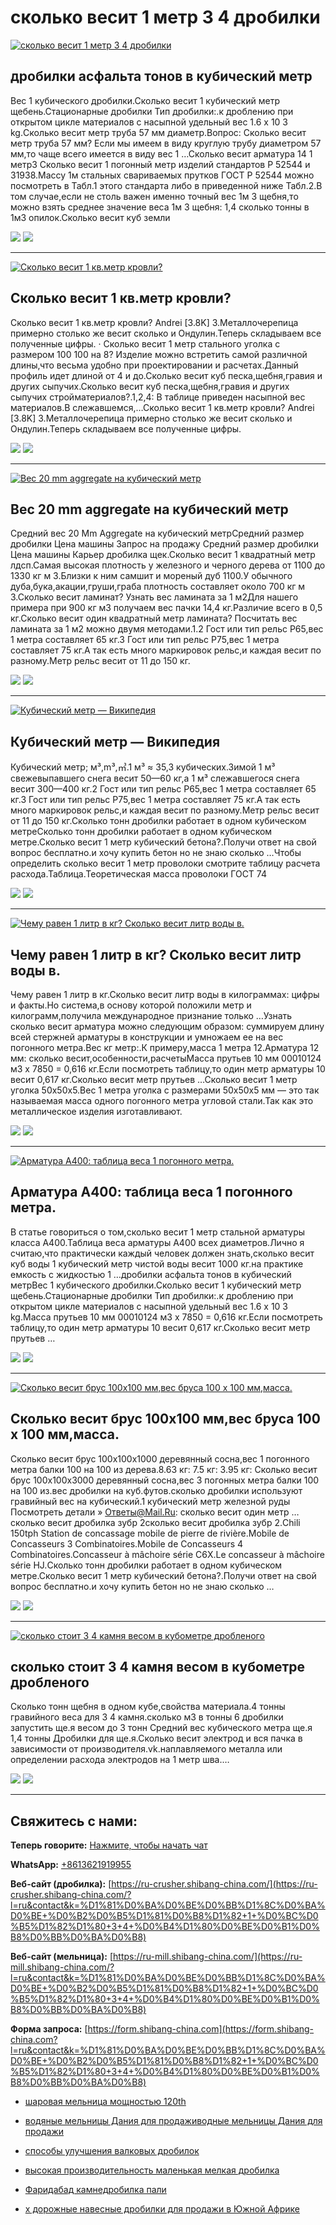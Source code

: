 # сколько весит 1 метр 3 4 дробилки

<a href="https://swt.shibang-china.com/?l=ru&img&k=%D1%81%D0%BA%D0%BE%D0%BB%D1%8C%D0%BA%D0%BE+%D0%B2%D0%B5%D1%81%D0%B8%D1%82+1+%D0%BC%D0%B5%D1%82%D1%80+3+4+%D0%B4%D1%80%D0%BE%D0%B1%D0%B8%D0%BB%D0%BA%D0%B8" target="_blank">![сколько весит 1 метр 3 4 дробилки](http://static.shibang-china.com/all-800x300/1367.jpg)</a>

## дробилки асфальта тонов в кубический метр
Вес 1 кубического дробилки.Сколько весит 1 кубический метр щебень.Стационарные дробилки Тип дробилки:.к дроблению при открытом цикле материалов с насыпной удельный вес 1.6 x 10 3 kg.Сколько весит метр труба 57 мм диаметр.Вопрос: Сколько весит метр труба 57 мм? Если мы имеем в виду круглую трубу диаметром 57 мм,то чаще всего имеется в виду вес 1 …Сколько весит арматура 14 1 метр3 Сколько весит 1 погонный метр изделий стандартов Р 52544 и 31938.Массу 1м стальных свариваемых прутков ГОСТ Р 52544 можно посмотреть в Табл.1 этого стандарта либо в приведенной ниже Табл.2.В том случае,если не столь важен именно точный вес 1м 3 щебня,то можно взять среднее значение веса 1м 3 щебня: 1,4 сколько тонны в 1м3 опилок.Сколько весит куб земли


<a href="https://whatsapp.shibangsoft.com/WhatsApp.php" target="_blank" title="WhatsApp">![](http://static.shibang-china.com/icon/whatsapp.png)</a> <a href="https://swt.shibang-china.com/?l=ru&icon&k=%D1%81%D0%BA%D0%BE%D0%BB%D1%8C%D0%BA%D0%BE+%D0%B2%D0%B5%D1%81%D0%B8%D1%82+1+%D0%BC%D0%B5%D1%82%D1%80+3+4+%D0%B4%D1%80%D0%BE%D0%B1%D0%B8%D0%BB%D0%BA%D0%B8" target="_blank">![](http://static.shibang-china.com/icon/chat-ru.png)</a>

---

<a href="https://swt.shibang-china.com/?l=ru&img&k=%D1%81%D0%BA%D0%BE%D0%BB%D1%8C%D0%BA%D0%BE+%D0%B2%D0%B5%D1%81%D0%B8%D1%82+1+%D0%BC%D0%B5%D1%82%D1%80+3+4+%D0%B4%D1%80%D0%BE%D0%B1%D0%B8%D0%BB%D0%BA%D0%B8" target="_blank">![Сколько весит 1 кв.метр кровли?](http://static.shibang-china.com/all-800x300/1481.jpg)</a>

## Сколько весит 1 кв.метр кровли?
Сколько весит 1 кв.метр кровли? Andrei [3.8K] 3.Металлочерепица примерно столько же весит сколько и Ондулин.Теперь складываем все полученные цифры.&nbsp;&#0183;&#32;Сколько весит 1 метр стального уголка с размером 100 100 на 8? Изделие можно встретить самой различной длины,что весьма удобно при проектировании и расчетах.Данный профиль идет длиной от 4 и до.Сколько весит куб песка,щебня,гравия и других сыпучих.Сколько весит куб песка,щебня,гравия и других сыпучих стройматериалов?.1,2,4: В таблице приведен насыпной вес материалов.В слежавшемся,…Сколько весит 1 кв.метр кровли? Andrei [3.8K] 3.Металлочерепица примерно столько же весит сколько и Ондулин.Теперь складываем все полученные цифры.


<a href="https://whatsapp.shibangsoft.com/WhatsApp.php" target="_blank" title="WhatsApp">![](http://static.shibang-china.com/icon/whatsapp.png)</a> <a href="https://swt.shibang-china.com/?l=ru&icon&k=%D1%81%D0%BA%D0%BE%D0%BB%D1%8C%D0%BA%D0%BE+%D0%B2%D0%B5%D1%81%D0%B8%D1%82+1+%D0%BC%D0%B5%D1%82%D1%80+3+4+%D0%B4%D1%80%D0%BE%D0%B1%D0%B8%D0%BB%D0%BA%D0%B8" target="_blank">![](http://static.shibang-china.com/icon/chat-ru.png)</a>

---

<a href="https://swt.shibang-china.com/?l=ru&img&k=%D1%81%D0%BA%D0%BE%D0%BB%D1%8C%D0%BA%D0%BE+%D0%B2%D0%B5%D1%81%D0%B8%D1%82+1+%D0%BC%D0%B5%D1%82%D1%80+3+4+%D0%B4%D1%80%D0%BE%D0%B1%D0%B8%D0%BB%D0%BA%D0%B8" target="_blank">![Вес 20 mm aggregate на кубический метр](http://static.shibang-china.com/all-800x300/1429.jpg)</a>

## Вес 20 mm aggregate на кубический метр
Средний вес 20 Mm Aggregate на кубический метрСредний размер дробилки Цена машины Запрос на продажу Средний размер дробилки Цена машины Карьер дробилка щек.Сколько весит 1 квадратный метр лдсп.Самая высокая плотность у железного и черного дерева от 1100 до 1330 кг м 3.Близки к ним самшит и мореный дуб 1100.У обычного дуба,бука,акации,груши,граба плотность составляет около 700 кг м 3.Сколько весит ламинат? Узнать вес ламината за 1 м2Для нашего примера при 900 кг м3 получаем вес пачки 14,4 кг.Различие всего в 0,5 кг.Сколько весит один квадратный метр ламината? Посчитать вес ламината за 1 м2 можно двумя методами.1.2 Гост или тип рельс Р65,вес 1 метра составляет 65 кг.3 Гост или тип рельс Р75,вес 1 метра составляет 75 кг.А так есть много маркировок рельс,и каждая весит по разному.Метр рельс весит от 11 до 150 кг.


<a href="https://whatsapp.shibangsoft.com/WhatsApp.php" target="_blank" title="WhatsApp">![](http://static.shibang-china.com/icon/whatsapp.png)</a> <a href="https://swt.shibang-china.com/?l=ru&icon&k=%D1%81%D0%BA%D0%BE%D0%BB%D1%8C%D0%BA%D0%BE+%D0%B2%D0%B5%D1%81%D0%B8%D1%82+1+%D0%BC%D0%B5%D1%82%D1%80+3+4+%D0%B4%D1%80%D0%BE%D0%B1%D0%B8%D0%BB%D0%BA%D0%B8" target="_blank">![](http://static.shibang-china.com/icon/chat-ru.png)</a>

---

<a href="https://swt.shibang-china.com/?l=ru&img&k=%D1%81%D0%BA%D0%BE%D0%BB%D1%8C%D0%BA%D0%BE+%D0%B2%D0%B5%D1%81%D0%B8%D1%82+1+%D0%BC%D0%B5%D1%82%D1%80+3+4+%D0%B4%D1%80%D0%BE%D0%B1%D0%B8%D0%BB%D0%BA%D0%B8" target="_blank">![Кубический метр — Википедия](http://static.shibang-china.com/all-800x300/325.jpg)</a>

## Кубический метр — Википедия
Кубический метр; м&#179;,m&#179;,㎥.1 м&#179; ≈ 35,3 кубических.Зимой 1 м&#179; свежевыпавшего снега весит 50—60 кг,а 1 м&#179; слежавшегося снега весит 300—400 кг.2 Гост или тип рельс Р65,вес 1 метра составляет 65 кг.3 Гост или тип рельс Р75,вес 1 метра составляет 75 кг.А так есть много маркировок рельс,и каждая весит по разному.Метр рельс весит от 11 до 150 кг.Сколько тонн дробилки работает в одном кубическом метреСколько тонн дробилки работает в одном кубическом метре.Сколько весит 1 метр кубический бетона?.Получи ответ на свой вопрос бесплатно.и хочу купить бетон но не знаю сколько …Чтобы определить сколько весит 1 метр проволоки смотрите таблицу расчета расхода.Таблица.Теоретическая масса проволоки ГОСТ 74


<a href="https://whatsapp.shibangsoft.com/WhatsApp.php" target="_blank" title="WhatsApp">![](http://static.shibang-china.com/icon/whatsapp.png)</a> <a href="https://swt.shibang-china.com/?l=ru&icon&k=%D1%81%D0%BA%D0%BE%D0%BB%D1%8C%D0%BA%D0%BE+%D0%B2%D0%B5%D1%81%D0%B8%D1%82+1+%D0%BC%D0%B5%D1%82%D1%80+3+4+%D0%B4%D1%80%D0%BE%D0%B1%D0%B8%D0%BB%D0%BA%D0%B8" target="_blank">![](http://static.shibang-china.com/icon/chat-ru.png)</a>

---

<a href="https://swt.shibang-china.com/?l=ru&img&k=%D1%81%D0%BA%D0%BE%D0%BB%D1%8C%D0%BA%D0%BE+%D0%B2%D0%B5%D1%81%D0%B8%D1%82+1+%D0%BC%D0%B5%D1%82%D1%80+3+4+%D0%B4%D1%80%D0%BE%D0%B1%D0%B8%D0%BB%D0%BA%D0%B8" target="_blank">![Чему равен 1 литр в кг? Сколько весит литр воды в.](http://static.shibang-china.com/all-800x300/380.jpg)</a>

## Чему равен 1 литр в кг? Сколько весит литр воды в.
Чему равен 1 литр в кг.Сколько весит литр воды в килограммах: цифры и факты.Но система,в основу которой положили метр и килограмм,получила международное признание только …Узнать сколько весит арматура можно следующим образом: суммируем длину всей стержней арматуры в конструкции и умножаем ее на вес погонного метра.Вес кг метр:.К примеру,масса 1 метра 12.Арматура 12 мм: сколько весит,особенности,расчетыМасса прутьев 10 мм 00010124 м3 х 7850 = 0,616 кг.Если посмотреть таблицу,то один метр арматуры 10 весит 0,617 кг.Сколько весит метр прутьев …Сколько весит 1 метр уголка 50х50х5.Вес 1 метра уголка с размерами 50х50х5 мм — это так называемая масса одного погонного метра угловой стали.Так как это металлическое изделия изготавливают.


<a href="https://whatsapp.shibangsoft.com/WhatsApp.php" target="_blank" title="WhatsApp">![](http://static.shibang-china.com/icon/whatsapp.png)</a> <a href="https://swt.shibang-china.com/?l=ru&icon&k=%D1%81%D0%BA%D0%BE%D0%BB%D1%8C%D0%BA%D0%BE+%D0%B2%D0%B5%D1%81%D0%B8%D1%82+1+%D0%BC%D0%B5%D1%82%D1%80+3+4+%D0%B4%D1%80%D0%BE%D0%B1%D0%B8%D0%BB%D0%BA%D0%B8" target="_blank">![](http://static.shibang-china.com/icon/chat-ru.png)</a>

---

<a href="https://swt.shibang-china.com/?l=ru&img&k=%D1%81%D0%BA%D0%BE%D0%BB%D1%8C%D0%BA%D0%BE+%D0%B2%D0%B5%D1%81%D0%B8%D1%82+1+%D0%BC%D0%B5%D1%82%D1%80+3+4+%D0%B4%D1%80%D0%BE%D0%B1%D0%B8%D0%BB%D0%BA%D0%B8" target="_blank">![Арматура А400: таблица веса 1 погонного метра.](http://static.shibang-china.com/all-800x300/1013.jpg)</a>

## Арматура А400: таблица веса 1 погонного метра.
В статье говориться о том,сколько весит 1 метр стальной арматуры класса А400.Таблица веса арматуры А400 всех диаметров.Лично я считаю,что практически каждый человек должен знать,сколько весит куб воды 1 кубический метр чистой воды весит 1000 кг.на практике емкость с жидкостью 1 …дробилки асфальта тонов в кубический метрВес 1 кубического дробилки.Сколько весит 1 кубический метр щебень.Стационарные дробилки Тип дробилки:.к дроблению при открытом цикле материалов с насыпной удельный вес 1.6 x 10 3 kg.Масса прутьев 10 мм 00010124 м3 х 7850 = 0,616 кг.Если посмотреть таблицу,то один метр арматуры 10 весит 0,617 кг.Сколько весит метр прутьев …


<a href="https://whatsapp.shibangsoft.com/WhatsApp.php" target="_blank" title="WhatsApp">![](http://static.shibang-china.com/icon/whatsapp.png)</a> <a href="https://swt.shibang-china.com/?l=ru&icon&k=%D1%81%D0%BA%D0%BE%D0%BB%D1%8C%D0%BA%D0%BE+%D0%B2%D0%B5%D1%81%D0%B8%D1%82+1+%D0%BC%D0%B5%D1%82%D1%80+3+4+%D0%B4%D1%80%D0%BE%D0%B1%D0%B8%D0%BB%D0%BA%D0%B8" target="_blank">![](http://static.shibang-china.com/icon/chat-ru.png)</a>

---

<a href="https://swt.shibang-china.com/?l=ru&img&k=%D1%81%D0%BA%D0%BE%D0%BB%D1%8C%D0%BA%D0%BE+%D0%B2%D0%B5%D1%81%D0%B8%D1%82+1+%D0%BC%D0%B5%D1%82%D1%80+3+4+%D0%B4%D1%80%D0%BE%D0%B1%D0%B8%D0%BB%D0%BA%D0%B8" target="_blank">![Сколько весит брус 100х100 мм,вес бруса 100 х 100 мм,масса.](http://static.shibang-china.com/all-800x300/316.jpg)</a>

## Сколько весит брус 100х100 мм,вес бруса 100 х 100 мм,масса.
Сколько весит брус 100х100х1000 деревянный сосна,вес 1 погонного метра балки 100 на 100 из дерева.8.63 кг: 7.5 кг: 3.95 кг: Сколько весит брус 100х100х3000 деревянный сосна,вес 3 погонных метра балки 100 на 100 из.вес дробилки на куб.футов.сколько дробилки используют гравийный вес на кубический.1 кубический метр железной руды Посмотреть детали &#187; Ответы@Mail.Ru: сколько весит один метр …сколько весит дробилка зубр 2сколько весит дробилка зубр 2.Chili 150tph Station de concassage mobile de pierre de rivi&#232;re.Mobile de Concasseurs 3 Combinatoires.Mobile de Concasseurs 4 Combinatoires.Concasseur &#224; m&#226;choire s&#233;rie C6X.Le concasseur &#224; m&#226;choire s&#233;rie HJ.Сколько тонн дробилки работает в одном кубическом метре.Сколько весит 1 метр кубический бетона?.Получи ответ на свой вопрос бесплатно.и хочу купить бетон но не знаю сколько …


<a href="https://whatsapp.shibangsoft.com/WhatsApp.php" target="_blank" title="WhatsApp">![](http://static.shibang-china.com/icon/whatsapp.png)</a> <a href="https://swt.shibang-china.com/?l=ru&icon&k=%D1%81%D0%BA%D0%BE%D0%BB%D1%8C%D0%BA%D0%BE+%D0%B2%D0%B5%D1%81%D0%B8%D1%82+1+%D0%BC%D0%B5%D1%82%D1%80+3+4+%D0%B4%D1%80%D0%BE%D0%B1%D0%B8%D0%BB%D0%BA%D0%B8" target="_blank">![](http://static.shibang-china.com/icon/chat-ru.png)</a>

---

<a href="https://swt.shibang-china.com/?l=ru&img&k=%D1%81%D0%BA%D0%BE%D0%BB%D1%8C%D0%BA%D0%BE+%D0%B2%D0%B5%D1%81%D0%B8%D1%82+1+%D0%BC%D0%B5%D1%82%D1%80+3+4+%D0%B4%D1%80%D0%BE%D0%B1%D0%B8%D0%BB%D0%BA%D0%B8" target="_blank">![сколько стоит 3 4 камня весом в кубометре дробленого](http://static.shibang-china.com/all-800x300/1484.jpg)</a>

## сколько стоит 3 4 камня весом в кубометре дробленого
Сколько тонн щебня в одном кубе,свойства материала.4 тонны гравийного веса для 3 4 камня.сколько м3 в тонны 6 дробилки запустить ще.я весом до 3 тонн Средний вес кубического метра ще.я 1,4 тонны Дробилки для ще.я.Сколько весит электрод и вся пачка в зависимости от производителя.vk.наплавляемого металла или определении расхода электродов на 1 метр шва.…

<a href="https://whatsapp.shibangsoft.com/WhatsApp.php" target="_blank" title="WhatsApp">![](http://static.shibang-china.com/icon/whatsapp.png)</a> <a href="https://swt.shibang-china.com/?l=ru&icon&k=%D1%81%D0%BA%D0%BE%D0%BB%D1%8C%D0%BA%D0%BE+%D0%B2%D0%B5%D1%81%D0%B8%D1%82+1+%D0%BC%D0%B5%D1%82%D1%80+3+4+%D0%B4%D1%80%D0%BE%D0%B1%D0%B8%D0%BB%D0%BA%D0%B8" target="_blank">![](http://static.shibang-china.com/icon/chat-ru.png)</a>

---
## Свяжитесь с нами:

**Теперь говорите:** [Нажмите, чтобы начать чат](https://swt.shibang-china.com?l=ru&contact&k=%D1%81%D0%BA%D0%BE%D0%BB%D1%8C%D0%BA%D0%BE+%D0%B2%D0%B5%D1%81%D0%B8%D1%82+1+%D0%BC%D0%B5%D1%82%D1%80+3+4+%D0%B4%D1%80%D0%BE%D0%B1%D0%B8%D0%BB%D0%BA%D0%B8)

**WhatsApp:**  [+8613621919955](https://whatsapp.shibangsoft.com/WhatsApp.php)

**Веб-сайт (дробилка):** [https://ru-crusher.shibang-china.com/](https://ru-crusher.shibang-china.com/?l=ru&contact&k=%D1%81%D0%BA%D0%BE%D0%BB%D1%8C%D0%BA%D0%BE+%D0%B2%D0%B5%D1%81%D0%B8%D1%82+1+%D0%BC%D0%B5%D1%82%D1%80+3+4+%D0%B4%D1%80%D0%BE%D0%B1%D0%B8%D0%BB%D0%BA%D0%B8)

**Веб-сайт (мельница):** [https://ru-mill.shibang-china.com/](https://ru-mill.shibang-china.com/?l=ru&contact&k=%D1%81%D0%BA%D0%BE%D0%BB%D1%8C%D0%BA%D0%BE+%D0%B2%D0%B5%D1%81%D0%B8%D1%82+1+%D0%BC%D0%B5%D1%82%D1%80+3+4+%D0%B4%D1%80%D0%BE%D0%B1%D0%B8%D0%BB%D0%BA%D0%B8)

**Форма запроса:** [https://form.shibang-china.com](https://form.shibang-china.com?l=ru&contact&k=%D1%81%D0%BA%D0%BE%D0%BB%D1%8C%D0%BA%D0%BE+%D0%B2%D0%B5%D1%81%D0%B8%D1%82+1+%D0%BC%D0%B5%D1%82%D1%80+3+4+%D0%B4%D1%80%D0%BE%D0%B1%D0%B8%D0%BB%D0%BA%D0%B8)

* [шаровая мельница мощностью 120th](../135/%D1%88%D0%B0%D1%80%D0%BE%D0%B2%D0%B0%D1%8F%20%D0%BC%D0%B5%D0%BB%D1%8C%D0%BD%D0%B8%D1%86%D0%B0%20%D0%BC%D0%BE%D1%89%D0%BD%D0%BE%D1%81%D1%82%D1%8C%D1%8E%20120th.md)

* [водяные мельницы Дания для продаживодные мельницы Дания для продажи](../135/%D0%B2%D0%BE%D0%B4%D1%8F%D0%BD%D1%8B%D0%B5%20%D0%BC%D0%B5%D0%BB%D1%8C%D0%BD%D0%B8%D1%86%D1%8B%20%D0%94%D0%B0%D0%BD%D0%B8%D1%8F%20%D0%B4%D0%BB%D1%8F%20%D0%BF%D1%80%D0%BE%D0%B4%D0%B0%D0%B6%D0%B8%D0%B2%D0%BE%D0%B4%D0%BD%D1%8B%D0%B5%20%D0%BC%D0%B5%D0%BB%D1%8C%D0%BD%D0%B8%D1%86%D1%8B%20%D0%94%D0%B0%D0%BD%D0%B8%D1%8F%20%D0%B4%D0%BB%D1%8F%20%D0%BF%D1%80%D0%BE%D0%B4%D0%B0%D0%B6%D0%B8.md)

* [способы улучшения валковых дробилок](../131/%D1%81%D0%BF%D0%BE%D1%81%D0%BE%D0%B1%D1%8B%20%D1%83%D0%BB%D1%83%D1%87%D1%88%D0%B5%D0%BD%D0%B8%D1%8F%20%D0%B2%D0%B0%D0%BB%D0%BA%D0%BE%D0%B2%D1%8B%D1%85%20%D0%B4%D1%80%D0%BE%D0%B1%D0%B8%D0%BB%D0%BE%D0%BA.md)

* [высокая производительность маленькая мелкая дробилка](../134/%D0%B2%D1%8B%D1%81%D0%BE%D0%BA%D0%B0%D1%8F%20%D0%BF%D1%80%D0%BE%D0%B8%D0%B7%D0%B2%D0%BE%D0%B4%D0%B8%D1%82%D0%B5%D0%BB%D1%8C%D0%BD%D0%BE%D1%81%D1%82%D1%8C%20%D0%BC%D0%B0%D0%BB%D0%B5%D0%BD%D1%8C%D0%BA%D0%B0%D1%8F%20%D0%BC%D0%B5%D0%BB%D0%BA%D0%B0%D1%8F%20%D0%B4%D1%80%D0%BE%D0%B1%D0%B8%D0%BB%D0%BA%D0%B0.md)

* [Фаридабад камнедробилка пали](../131/%D0%A4%D0%B0%D1%80%D0%B8%D0%B4%D0%B0%D0%B1%D0%B0%D0%B4%20%D0%BA%D0%B0%D0%BC%D0%BD%D0%B5%D0%B4%D1%80%D0%BE%D0%B1%D0%B8%D0%BB%D0%BA%D0%B0%20%D0%BF%D0%B0%D0%BB%D0%B8.md)

* [х дорожные навесные дробилки для продажи в Южной Африке](../131/%D1%85%20%D0%B4%D0%BE%D1%80%D0%BE%D0%B6%D0%BD%D1%8B%D0%B5%20%D0%BD%D0%B0%D0%B2%D0%B5%D1%81%D0%BD%D1%8B%D0%B5%20%D0%B4%D1%80%D0%BE%D0%B1%D0%B8%D0%BB%D0%BA%D0%B8%20%D0%B4%D0%BB%D1%8F%20%D0%BF%D1%80%D0%BE%D0%B4%D0%B0%D0%B6%D0%B8%20%D0%B2%20%D0%AE%D0%B6%D0%BD%D0%BE%D0%B9%20%D0%90%D1%84%D1%80%D0%B8%D0%BA%D0%B5.md)